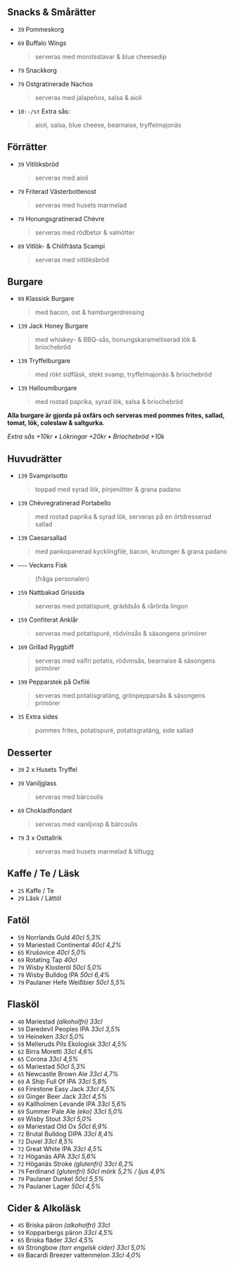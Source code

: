 
## Snacks & Smårätter

* `39` Pommeskorg

* `69` Buffalo Wings
  > serveras med morotsstavar & blue cheesedip

* `79` Snackkorg

* `79` Ostgratinerade Nachos
  > serveras med jalapeños, salsa & aioli

* `10:-/st` Extra sås:
  > aioli, salsa, blue cheese, bearnaise, tryffelmajonäs


## Förrätter

* `39` Vitlöksbröd
  > serveras med aioli

* `79` Friterad Västerbottenost
  > serveras med husets marmelad

* `79` Honungsgratinerad Chèvre
  > serveras med rödbetor & valnötter

* `89` Vitlök- & Chilifrästa Scampi
  > serveras med vitlöksbröd


## Burgare

* `99` Klassisk Burgare
  > med bacon, ost & hamburgerdressing

* `139` Jack Honey Burgare
  > med whiskey- & BBQ-sås, honungskaramelliserad lök & briochebröd

* `139` Tryffelburgare
  > med rökt sidfläsk, stekt svamp, tryffelmajonäs & briochebröd

* `139` Halloumiburgare
  > med rostad paprika, syrad lök, salsa & briochebröd

**Alla burgare är gjorda på oxfärs och serveras med pommes frites, sallad, tomat, lök, coleslaw & saltgurka.**

*Extra sås +10kr • Lökringar +20kr • Briochebröd +10k*


## Huvudrätter

* `139` Svamprisotto
  > toppad med syrad lök, pinjenötter & grana padano

* `139` Chèvregratinerad Portabello
  > med rostad paprika & syrad lök, serveras på en örtdresserad sallad

* `139` Caesarsallad
  > med pankopanerad kycklingfilé, bacon, krutonger & grana padano

* `–––` Veckans Fisk
  > (fråga personalen)

* `159` Nattbakad Grissida
  > serveras med potatispuré, gräddsås & rårörda lingon

* `159` Confiterat Anklår
  > serveras med potatispuré, rödvinsås & säsongens primörer

* `169` Grillad Ryggbiff
  > serveras med valfri potatis, rödvinsås, bearnaise & säsongens primörer

* `199` Pepparstek på Oxfilé
  > serveras med potatisgratäng, grönpepparsås & säsongens primörer

* `35` Extra sides
  > pommes frites, potatispuré, potatisgratäng, side sallad


## Desserter

* `39` 2 x Husets Tryffel

* `39` Vaniljglass
  > serveras med bärcoulis

* `69` Chokladfondant
  > serveras med vaniljvisp & bärcoulis

* `79` 3 x Osttallrik
  > serveras med husets marmelad & tilltugg


## Kaffe / Te / Läsk

* `25` Kaffe / Te
* `29` Läsk / Lättöl


## Fatöl

* `59` Norrlands Guld _40cl 5,3%_
* `59` Mariestad Continental _40cl 4,2%_
* `65` Krušovice _40cl 5,0%_
* `69` Rotating Tap _40cl_
* `79` Wisby Klosteröl _50cl 5,0%_
* `79` Wisby Bulldog IPA _50cl 6,4%_
* `79` Paulaner Hefe Weißbier _50cl 5,5%_


## Flasköl

* `40` Mariestad _(alkoholfri) 33cl_
* `59` Daredevil Peoples IPA _33cl 3,5%_
* `59` Heineken _33cl 5,0%_
* `59` Melleruds Pils Ekologisk _33cl 4,5%_
* `62` Birra Moretti _33cl 4,6%_
* `65` Corona _33cl 4,5%_
* `65` Mariestad _50cl 5,3%_
* `65` Newcastle Brown Ale _33cl 4,7%_
* `69` A Ship Full Of IPA _33cl 5,8%_
* `69` Firestone Easy Jack _33cl 4,5%_
* `69` Ginger Beer Jack _33cl 4,5%_
* `69` Kallholmen Levande IPA _33cl 5,6%_
* `69` Summer Pale Ale _(eko) 33cl 5,0%_
* `69` Wisby Stout _33cl 5,0%_
* `69` Mariestad Old Ox _50cl 6,9%_
* `72` Brutal Bulldog DIPA _33cl 8,4%_
* `72` Duvel _33cl 8,5%_
* `72` Great White IPA _33cl 4,5%_
* `72` Höganäs APA _33cl 5,6%_
* `72` Höganäs Stroke _(glutenfri) 33cl 6,2%_
* `79` Ferdinand _(glutenfri) 50cl mörk 5,2% / ljus 4,9%_
* `79` Paulaner Dunkel _50cl 5,5%_
* `79` Paulaner Lager _50cl 4,5%_


## Cider & Alkoläsk

* `45` Briska päron _(alkoholfri) 33cl_
* `59` Kopparbergs päron _33cl 4,5%_
* `65` Briska fläder _33cl 4,5%_
* `69` Strongbow _(torr engelsk cider) 33cl 5,0%_
* `69` Bacardi Breezer vattenmelon _33cl 4,0%_
